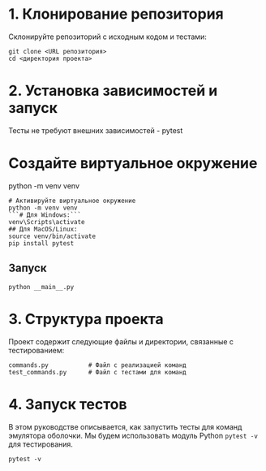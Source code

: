 # 1. Клонирование репозитория
Склонируйте репозиторий с исходным кодом и тестами:

```
git clone <URL репозитория>
cd <директория проекта>
```

# 2. Установка зависимостей и запуск
Тесты не требуют внешних зависимостей - pytest
# Создайте виртуальное окружение
python -m venv venv

```
# Активируйте виртуальное окружение
python -m venv venv
```# Для Windows:```
venv\Scripts\activate
## Для MacOS/Linux:
source venv/bin/activate
pip install pytest
```

## Запуск

```
python __main__.py
```

# 3. Структура проекта
Проект содержит следующие файлы и директории, связанные с тестированием:

```
commands.py           # Файл с реализацией команд
test_commands.py      # Файл с тестами для команд
```

# 4. Запуск тестов
В этом руководстве описывается, как запустить тесты для команд эмулятора оболочки. Мы будем использовать модуль Python ```pytest -v``` для тестирования.
```
pytest -v
```
